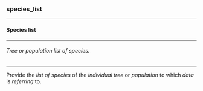 ### species_list



------
#### Species list



------
###### Tree or population list of species.



------
Provide the *list of species* of the *individual tree* or *population* to which *data* is *referring* to.